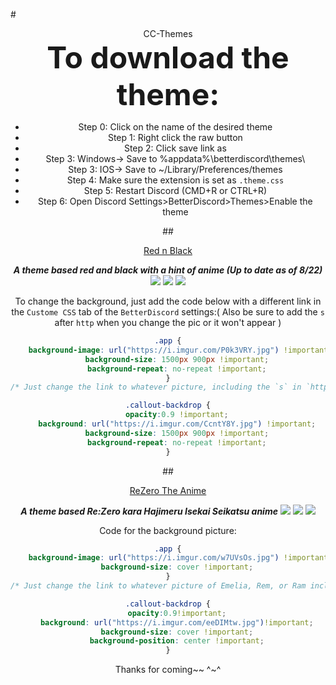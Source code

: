 #<DIV ALIGN=CENTER>CC-Themes<div>
<font size="25"><b>To download the theme:</b></font>
+ Step 0: Click on the name of the desired theme
+ Step 1: Right click the raw button
+ Step 2: Click save link as 
+ Step 3: Windows-> Save to %appdata%\betterdiscord\themes\ 
+ Step 3: IOS-> Save to ~/Library/Preferences/themes 
+ Step 4: Make sure the extension is set as `.theme.css`
+ Step 5: Restart Discord (CMD+R or CTRL+R)
+ Step 6: Open Discord Settings>BetterDiscord>Themes>Enable the theme

##<DIV ALIGN=CENTER><a href="https://github.com/CurimuChizu/CC-Themes/blob/master/CC-Themes/Red.n.Black.theme.css">Red n Black</a></div>
<DIV ALIGN=CENTER><b><i>A theme based red and black with a hint of anime (Up to date as of 8/22)</i></b>
<img src="http://i.imgur.com/TdJImXS.png"/>
<img src="http://i.imgur.com/n669pit.jpg"/>
<img src="http://i.imgur.com/w1p4aNN.gif"/></div>

To change the background, just add the code below with a different link in the `Custome CSS` tab of the `BetterDiscord` settings:( Also be sure to add the `s` after `http` when you change the pic or it won't appear )
```css
.app {
    background-image: url("https://i.imgur.com/P0k3VRY.jpg") !important;
    background-size: 1500px 900px !important;
    background-repeat: no-repeat !important;
}
/* Just change the link to whatever picture, including the `s` in `https` */

.callout-backdrop {
    opacity:0.9 !important;
    background: url("https://i.imgur.com/CcntY8Y.jpg") !important;
    background-size: 1500px 900px !important;
    background-repeat: no-repeat !important;
}
```
##<DIV ALIGN=CENTER><a href="https://github.com/CurimuChizu/CC-Themes/blob/master/CC-Themes/ReZero.theme.css">ReZero The Anime</a></div>
<DIV ALIGN=CENTER><b><i>A theme based Re:Zero kara Hajimeru Isekai Seikatsu anime</i></b>
<img src="http://i.imgur.com/rthaufN.jpg"/>
<img src="http://i.imgur.com/QhU9gvh.jpg"/>
<img src="https://a.pomf.cat/fawsxb.gif"/></div>

Code for the background picture:
```css
.app {
    background-image: url("https://i.imgur.com/w7UVsOs.jpg") !important; 
    background-size: cover !important;
}
/* Just change the link to whatever picture of Emelia, Rem, or Ram including the `s` in `https` */

.callout-backdrop {
    opacity:0.9!important;
    background: url("https://i.imgur.com/eeDIMtw.jpg")!important;
    background-size: cover !important;
    background-position: center !important;
}
```
Thanks for coming~~ ^~^
